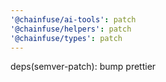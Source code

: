 ```yaml
---
'@chainfuse/ai-tools': patch
'@chainfuse/helpers': patch
'@chainfuse/types': patch
---
```


deps(semver-patch): bump prettier

